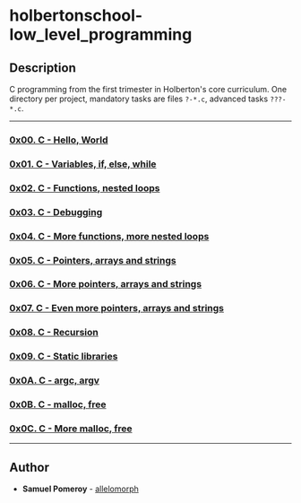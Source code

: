 # holbertonschool-low_level_programming

## Description
C programming from the first trimester in Holberton's core curriculum. One directory per project, mandatory tasks are files `?-*.c`, advanced tasks `???-*.c`.

---

### [0x00. C - Hello, World](./0x00-hello_world/)


### [0x01. C - Variables, if, else, while](./0x01-variables_if_else_while/)


### [0x02. C - Functions, nested loops](./0x02-functions_nested_loops/)


### [0x03. C - Debugging](./0x03-debugging/)


### [0x04. C - More functions, more nested loops](./0x04-more_functions_nested_loops/)


### [0x05. C - Pointers, arrays and strings](./0x05-pointers_arrays_strings/)


### [0x06. C - More pointers, arrays and strings](./0x06-pointers_arrays_strings/)


### [0x07. C - Even more pointers, arrays and strings](./0x07-pointers_arrays_strings/)


### [0x08. C - Recursion](./0x08-recursion/)


### [0x09. C - Static libraries](./0x09-static_libraries/)


### [0x0A. C - argc, argv](./0x0A-argc_argv/)


### [0x0B. C - malloc, free](./0x0B-malloc_free/)


### [0x0C. C - More malloc, free](./0x0C-more_malloc_free/)


---

## Author
* **Samuel Pomeroy** - [allelomorph](github.com/allelomorph)